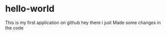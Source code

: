 # hello-world
This is my first application on github
hey there i just Made some changes in the code

